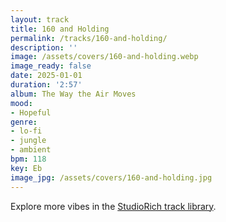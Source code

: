 ```yaml
---
layout: track
title: 160 and Holding
permalink: /tracks/160-and-holding/
description: ''
image: /assets/covers/160-and-holding.webp
image_ready: false
date: 2025-01-01
duration: '2:57'
album: The Way the Air Moves
mood:
- Hopeful
genre:
- lo-fi
- jungle
- ambient
bpm: 118
key: Eb
image_jpg: /assets/covers/160-and-holding.jpg
---
```


Explore more vibes in the [StudioRich track library](/tracks/).
